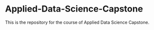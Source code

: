 # Applied-Data-Science-Capstone
This is the repository for the course of Applied Data Science Capstone.
